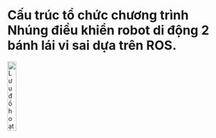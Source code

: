 # Cấu trúc tổ chức chương trình Nhúng điều khiển robot di động 2 bánh lái vi sai dựa trên ROS.
<picture>
  <img alt="Lưu đồ hoạt động" height="20%" width="20%" src="https://i.imgur.com/as9g96e.jpeg">
</picture>
